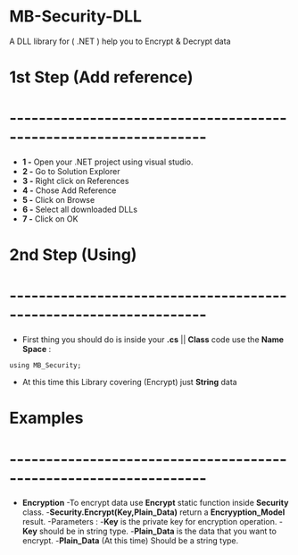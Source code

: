 # MB-Security-DLL
A DLL library for ( .NET ) help you to Encrypt &amp; Decrypt data
# 1st Step (Add reference)
# -----------------------------------------------------------------
- **1 -** Open your .NET project using visual studio.
- **2 -** Go to Solution Explorer
- **3 -** Right click on References
- **4 -** Chose Add Reference
- **5 -** Click on Browse
- **6 -** Select all downloaded DLLs
- **7 -** Click on OK

# 2nd Step (Using)
# -----------------------------------------------------------------
- First thing you should do is inside your **.cs** || **Class** code use the **Name Space** :  

```
using MB_Security;
```

- At this time this Library covering (Encrypt) just **String** data

# Examples
# -----------------------------------------------------------------
- **Encryption**
-To encrypt data use **Encrypt** static function inside **Security** class.
-**Security.Encrypt(Key,Plain_Data)** return a **Encryyption_Model** result.
-Parameters : 
-**Key** is the private key for encryption operation.
-**Key** should be in string type.
-**Plain_Data** is the data that you want to encrypt.
-**Plain_Data** (At this time) Should be a string type.
